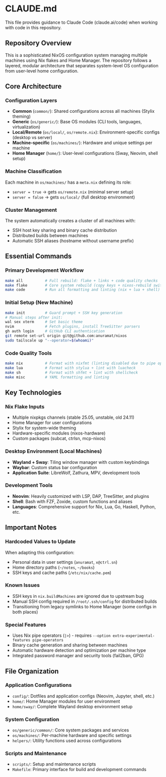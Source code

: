 # CLAUDE.md

This file provides guidance to Claude Code (claude.ai/code) when working with code in this repository.

## Repository Overview

This is a sophisticated NixOS configuration system managing multiple machines using Nix flakes and Home Manager. The repository follows a layered, modular architecture that separates system-level OS configuration from user-level home configuration.

## Core Architecture

### Configuration Layers
- **Common** (`common/`): Shared configurations across all machines (Stylix theming)
- **Generic** (`os/generic/`): Base OS modules (CLI tools, languages, virtualization)
- **Local/Remote** (`os/local/`, `os/remote.nix`): Environment-specific configs (desktop vs server)
- **Machine-specific** (`os/machines/`): Hardware and unique settings per machine
- **Home Manager** (`home/`): User-level configurations (Sway, Neovim, shell setup)

### Machine Classification
Each machine in `os/machines/` has a `meta.nix` defining its role:
- `server = true` → gets `os/remote.nix` (minimal server setup)
- `server = false` → gets `os/local/` (full desktop environment)

### Cluster Management
The system automatically creates a cluster of all machines with:
- SSH host key sharing and binary cache distribution
- Distributed builds between machines
- Automatic SSH aliases (hostname without username prefix)

## Essential Commands

### Primary Development Workflow
```bash
make all          # Full rebuild: flake + links + code quality checks
make flake        # Core system rebuild (copy keys + nixos-rebuild switch)
make code         # Run all formatting and linting (nix + lua + shell)
```

### Initial Setup (New Machine)
```bash
make init         # Guard prompt + SSH key generation
# Manual steps after init:
wal sex xterm     # Set basic theme
nvim              # Fetch plugins, install TreeSitter parsers
gh auth login     # GitHub CLI authentication
git remote set-url origin git@github.com:anuramat/nixos
sudo tailscale up "--operator=$(whoami)"
```

### Code Quality Tools
```bash
make nix          # Format with nixfmt (linting disabled due to pipe operators)
make lua          # Format with stylua + lint with luacheck
make sh           # Format with shfmt + lint with shellcheck
make misc         # YAML formatting and linting
```

## Key Technologies

### Nix Flake Inputs
- Multiple nixpkgs channels (stable 25.05, unstable, old 24.11)
- Home Manager for user configurations
- Stylix for system-wide theming
- Hardware-specific modules (nixos-hardware)
- Custom packages (subcat, ctrlsn, mcp-nixos)

### Desktop Environment (Local Machines)
- **Wayland + Sway**: Tiling window manager with custom keybindings
- **Waybar**: Custom status bar configuration
- **Application Suite**: LibreWolf, Zathura, MPV, development tools

### Development Tools
- **Neovim**: Heavily customized with LSP, DAP, TreeSitter, and plugins
- **Shell**: Bash with FZF, Zoxide, custom functions and aliases
- **Languages**: Comprehensive support for Nix, Lua, Go, Haskell, Python, etc.

## Important Notes

### Hardcoded Values to Update
When adapting this configuration:
- Personal data in user settings (`anuramat`, `x@ctrl.sn`)
- Home directory paths (`~/notes`, `~/books`)
- SSH keys and cache paths (`/etc/nix/cache.pem`)

### Known Issues
- SSH keys in `nix.buildMachines` are ignored due to upstream bug
- Manual SSH config required in `/root/.ssh/config` for distributed builds
- Transitioning from legacy symlinks to Home Manager (some configs in both places)

### Special Features
- Uses Nix pipe operators (`|>`) - requires `--option extra-experimental-features pipe-operators`
- Binary cache generation and sharing between machines
- Automatic hardware detection and optimization per machine type
- Integrated password manager and security tools (fail2ban, GPG)

## File Organization

### Application Configurations
- `config/`: Dotfiles and application configs (Neovim, Jupyter, shell, etc.)
- `home/`: Home Manager modules for user environment
- `home/sway/`: Complete Wayland desktop environment setup

### System Configuration
- `os/generic/common/`: Core system packages and services
- `os/machines/`: Per-machine hardware and specific settings
- `helpers/`: Utility functions used across configurations

### Scripts and Maintenance
- `scripts/`: Setup and maintenance scripts
- `Makefile`: Primary interface for build and development commands